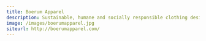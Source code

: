 ```yaml
---
title: Boerum Apparel
description: Sustainable, humane and socially responsible clothing designed in Brooklyn.
image: /images/boerumapparel.jpg
siteurl: http://boerumapparel.com/
---
```

